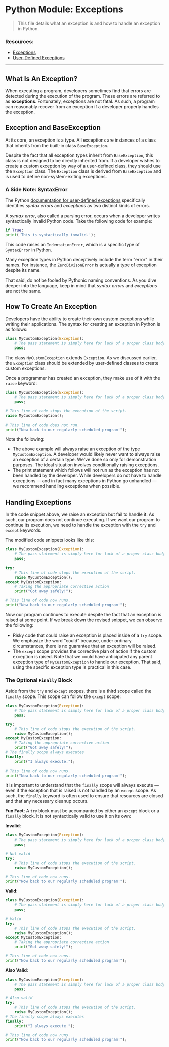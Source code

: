 # Python Module: Exceptions

> This file details what an exception is and how to handle an exception in Python.

### Resources:
* [Exceptions](https://docs.python.org/3/library/exceptions.html)
* [User-Defined Exceptions](https://docs.python.org/3/tutorial/errors.html#tut-userexceptions)

---

## What Is An Exception?

When executing a program, developers sometimes find that errors are detected during the execution of the program. These errors are referred to as **exceptions**. Fortunately, exceptions are not fatal. As such, a program can reasonably recover from an exception if a developer properly handles the exception.

## Exception and BaseException

At its core, an exception is a type. All exceptions are instances of a class that inherits from the built-in class `BaseException`.

Despite the fact that all exception types inherit from `BaseException`, this class is not designed to be directly inherited from. If a developer wishes to create a custom exception by way of a user-defined class, they should use the `Exception` class. The `Exception` class is derived from `BaseException` and is used to define non-system-exiting exceptions.

### A Side Note: SyntaxError

The Python [documentation for user-defined exceptions](https://docs.python.org/3/tutorial/errors.html#errors-and-exceptions) specifically identifies *syntax errors* and *exceptions* as two distinct kinds of errors.

A *syntax error*, also called a parsing error, occurs when a developer writes syntactically invalid Python code. Take the following code for example:

```py
if True:
print('This is syntactically invalid.');
```

This code raises an `IndentationError`, which is a specific type of `SyntaxError` in Python.

Many exception types in Python deceptively include the term "error" in their names. For instance, the `ZeroDivisonError` is actually a type of exception despite its name.

That said, do not be fooled by Pythonic naming conventions. As you dive deeper into the language, keep in mind that *syntax errors* and *exceptions* are not the same.

## How To Create An Exception

Developers have the ability to create their own custom exceptions while writing their applications. The syntax for creating an exception in Python is as follows:

```py
class MyCustomException(Exception):
    # The pass statement is simply here for lack of a proper class body.
    pass;
```

The class `MyCustomException` extends `Exception`. As we discussed earlier, the `Exception` class should be extended by user-defined classes to create custom exceptions.

Once a programmer has created an exception, they make use of it with the `raise` keyword:

```py
class MyCustomException(Exception):
    # The pass statement is simply here for lack of a proper class body.
    pass;

# This line of code stops the execution of the script.
raise MyCustomException();

# This line of code does not run.
print("Now back to our regularly scheduled program!");
```

Note the following:

- The above example will always raise an exception of the type `MyCustomException`. A developer would likely never want to always raise an exception of a certain type. We've done so only for demonstration purposes. The ideal situation involves conditionally raising exceptions.
- The print statement which follows will not run as the exception has not been handled by the developer. While developers do not have to handle exceptions &mdash; and in fact many exceptions in Python go unhandled &mdash; we recommend handling exceptions when possible.

## Handling Exceptions

In the code snippet above, we raise an exception but fail to handle it. As such, our program does not continue executing. If we want our program to continue its execution, we need to handle the exception with the `try` and `except` keywords.

The modified code snippets looks like this:

```py
class MyCustomException(Exception):
    # The pass statement is simply here for lack of a proper class body.
    pass;

try:
    # This line of code stops the execution of the script.
    raise MyCustomException();
except MyCustomException:
    # Taking the appropriate corrective action
    print("Got away safely!");

# This line of code now runs.
print("Now back to our regularly scheduled program!");
```

Now our program continues to execute despite the fact that an exception is raised at some point. If we break down the revised snippet, we can observe the following:

- Risky code that could raise an exception is placed inside of a `try` scope. We emphasize the word "could" because, under ordinary circumstances, there is no guarantee that an exception will be raised.
- The `except` scope provides the corrective plan of action if the custom exception is raised. Note that we could have anticipated any parent exception type of `MyCustomException` to handle our exception. That said, using the specific exception type is practical in this case.

### The Optional `Finally` Block

Aside from the `try` and `except` scopes, there is a third scope called the `finally` scope. This scope can follow the `except` scope:

```py
class MyCustomException(Exception):
    # The pass statement is simply here for lack of a proper class body.
    pass;

try:
    # This line of code stops the execution of the script.
    raise MyCustomException();
except MyCustomException:
    # Taking the appropriate corrective action
    print("Got away safely!");
# The finally scope always executes
finally:
    print("I always execute.");

# This line of code now runs.
print("Now back to our regularly scheduled program!");
```

It is important to understand that the `finally` scope will always execute &mdash; even if the exception that is raised is not handled by an `except` scope. As such, the `finally` keyword is often used to ensure that resources are closed and that any necessary cleanup occurs.

**Fun Fact**: A `try` block must be accompanied by either an `except` block or a `finally` block. It is not syntactically valid to use it on its own:

**Invalid**:

```py
class MyCustomException(Exception):
    # The pass statement is simply here for lack of a proper class body.
    pass;

# Not valid
try:
    # This line of code stops the execution of the script.
    raise MyCustomException();

# This line of code now runs.
print("Now back to our regularly scheduled program!");
```

**Valid**:

```py
class MyCustomException(Exception):
    # The pass statement is simply here for lack of a proper class body.
    pass;

# Valid
try:
    # This line of code stops the execution of the script.
    raise MyCustomException();
except MyCustomException:
    # Taking the appropriate corrective action
    print("Got away safely!");

# This line of code now runs.
print("Now back to our regularly scheduled program!");
```

**Also Valid**:

```py
class MyCustomException(Exception):
    # The pass statement is simply here for lack of a proper class body.
    pass;

# Also valid
try:
    # This line of code stops the execution of the script.
    raise MyCustomException();
# The finally scope always executes
finally:
    print("I always execute.");

# This line of code now runs.
print("Now back to our regularly scheduled program!");
```